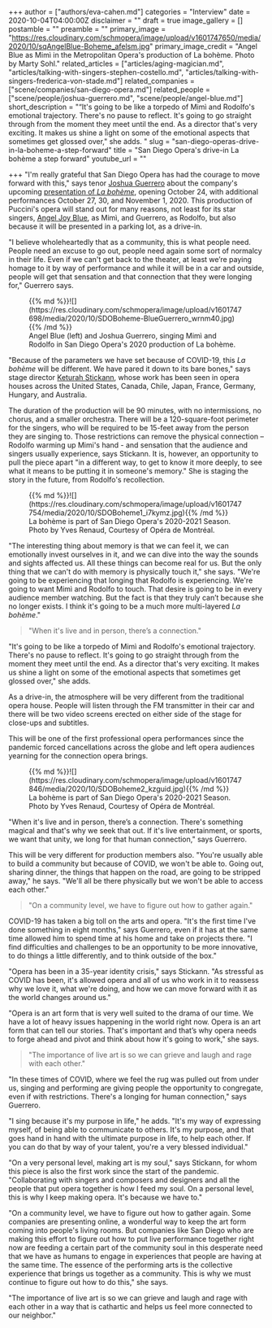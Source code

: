 +++
author = ["authors/eva-cahen.md"]
categories = "Interview"
date = 2020-10-04T04:00:00Z
disclaimer = ""
draft = true
image_gallery = []
postamble = ""
preamble = ""
primary_image = "https://res.cloudinary.com/schmopera/image/upload/v1601747650/media/2020/10/sqAngelBlue-Boheme_afelsm.jpg"
primary_image_credit = "Angel Blue as Mimì in the Metropolitan Opera's production of La bohème. Photo by Marty Sohl."
related_articles = ["articles/aging-magician.md", "articles/talking-with-singers-stephen-costello.md", "articles/talking-with-singers-frederica-von-stade.md"]
related_companies = ["scene/companies/san-diego-opera.md"]
related_people = ["scene/people/joshua-guerrero.md", "scene/people/angel-blue.md"]
short_description = "“It's going to be like a torpedo of Mimì and Rodolfo's emotional trajectory. There's no pause to reflect. It's going to go straight through from the moment they meet until the end. As a director that's very exciting. It makes us shine a light on some of the emotional aspects that sometimes get glossed over,\" she adds. "
slug = "san-diego-operas-drive-in-la-boheme-a-step-forward"
title = "San Diego Opera's drive-in La bohème a step forward"
youtube_url = ""

+++
"I'm really grateful that San Diego Opera has had the courage to move forward with this," says tenor [Joshua Guerrero](/autobiographical-recitals-joshua-guerrero-in-the-amphitheatre/) about the company's upcoming [presentation of _La bohème_](https://www.sdopera.org/season/2020-2021-season/la-boheme), opening October 24, with additional performances October 27, 30, and November 1, 2020. This production of Puccini's opera will stand out for many reasons, not least for its star singers, [Angel Joy Blue](/scene/people/angel-blue/), as Mimì, and Guerrero, as Rodolfo, but also because it will be presented in a parking lot, as a drive-in.

"I believe wholeheartedly that as a community, this is what people need. People need an excuse to go out, people need again some sort of normalcy in their life. Even if we can't get back to the theater, at least we’re paying homage to it by way of performance and while it will be in a car and outside, people will get that sensation and that connection that they were longing for," Guerrero says.

<figure data-type="image">{{% md %}}![](https://res.cloudinary.com/schmopera/image/upload/v1601747698/media/2020/10/SDOBoheme-BlueGuerrero_wrnm40.jpg){{% /md %}}

<figcaption>Angel Blue (left) and Joshua Guerrero, singing Mimì and Rodolfo in San Diego Opera's 2020 production of La bohème.</figcaption>

</figure>

"Because of the parameters we have set because of COVID-19, this _La bohème_ will be different. We have pared it down to its bare bones," says stage director [Keturah Stickann](/scene/people/keturah-stickann/), whose work has been seen in opera houses across the United States, Canada, Chile, Japan, France, Germany, Hungary, and Australia.

The duration of the production will be 90 minutes, with no intermissions, no chorus, and a smaller orchestra. There will be a 120-square-foot perimeter for the singers, who will be required to be 15-feet away from the person they are singing to. Those restrictions can remove the physical connection – Rodolfo warming up Mimi's hand - and sensation that the audience and singers usually experience, says Stickann. It is, however, an opportunity to pull the piece apart "in a different way, to get to know it more deeply, to see what it means to be putting it in someone's memory." She is staging the story in the future, from Rodolfo's recollection.

<figure data-type="image">{{% md %}}![](https://res.cloudinary.com/schmopera/image/upload/v1601747754/media/2020/10/SDOBoheme1_i7kymz.jpg){{% /md %}}

<figcaption>La bohème is part of San Diego Opera's 2020-2021 Season. Photo by Yves Renaud, Courtesy of Opéra de Montréal.</figcaption>

</figure>

"The interesting thing about memory is that we can feel it, we can emotionally invest ourselves in it, and we can dive into the way the sounds and sights affected us. All these things can become real for us. But the only thing that we can't do with memory is physically touch it," she says. "We're going to be experiencing that longing that Rodolfo is experiencing. We're going to want Mimì and Rodolfo to touch. That desire is going to be in every audience member watching. But the fact is that they truly can’t because she no longer exists. I think it's going to be a much more multi-layered _La bohème_."

> "When it's live and in person, there’s a connection."

"It's going to be like a torpedo of Mimì and Rodolfo's emotional trajectory. There's no pause to reflect. It's going to go straight through from the moment they meet until the end. As a director that's very exciting. It makes us shine a light on some of the emotional aspects that sometimes get glossed over," she adds.

As a drive-in, the atmosphere will be very different from the traditional opera house. People will listen through the FM transmitter in their car and there will be two video screens erected on either side of the stage for close-ups and subtitles.

This will be one of the first professional opera performances since the pandemic forced cancellations across the globe and left opera audiences yearning for the connection opera brings.

<figure data-type="image">{{% md %}}![](https://res.cloudinary.com/schmopera/image/upload/v1601747846/media/2020/10/SDOBoheme2_kzguid.jpg){{% /md %}}

<figcaption>La bohème is part of San Diego Opera's 2020-2021 Season. Photo by Yves Renaud, Courtesy of Opéra de Montréal.</figcaption>

</figure>

"When it's live and in person, there’s a connection. There's something magical and that's why we seek that out. If it's live entertainment, or sports, we want that unity, we long for that human connection," says Guerrero.

This will be very different for production members also. "You're usually able to build a community but because of COVID, we won't be able to. Going out, sharing dinner, the things that happen on the road, are going to be stripped away," he says. "We'll all be there physically but we won't be able to access each other."

> "On a community level, we have to figure out how to gather again."

COVID-19 has taken a big toll on the arts and opera. "It's the first time I've done something in eight months," says Guerrero, even if it has at the same time allowed him to spend time at his home and take on projects there. "I find difficulties and challenges to be an opportunity to be more innovative, to do things a little differently, and to think outside of the box."

"Opera has been in a 35-year identity crisis," says Stickann. "As stressful as COVID has been, it's allowed opera and all of us who work in it to reassess why we love it, what we're doing, and how we can move forward with it as the world changes around us."

"Opera is an art form that is very well suited to the drama of our time. We have a lot of heavy issues happening in the world right now. Opera is an art form that can tell our stories. That's important and that’s why opera needs to forge ahead and pivot and think about how it's going to work," she says.

> "The importance of live art is so we can grieve and laugh and rage with each other."

"In these times of COVID, where we feel the rug was pulled out from under us, singing and performing are giving people the opportunity to congregate, even if with restrictions. There's a longing for human connection," says Guerrero.

"I sing because it's my purpose in life," he adds. "It's my way of expressing myself, of being able to communicate to others. It's my purpose, and that goes hand in hand with the ultimate purpose in life, to help each other. If you can do that by way of your talent, you're a very blessed individual."

"On a very personal level, making art is my soul," says Stickann, for whom this piece is also the first work since the start of the pandemic. "Collaborating with singers and composers and designers and all the people that put opera together is how I feed my soul. On a personal level, this is why I keep making opera. It's because we have to."

"On a community level, we have to figure out how to gather again. Some companies are presenting online, a wonderful way to keep the art form coming into people's living rooms. But companies like San Diego who are making this effort to figure out how to put live performance together right now are feeding a certain part of the community soul in this desperate need that we have as humans to engage in experiences that people are having at the same time. The essence of the performing arts is the collective experience that brings us together as a community. This is why we must continue to figure out how to do this," she says.

"The importance of live art is so we can grieve and laugh and rage with each other in a way that is cathartic and helps us feel more connected to our neighbor."